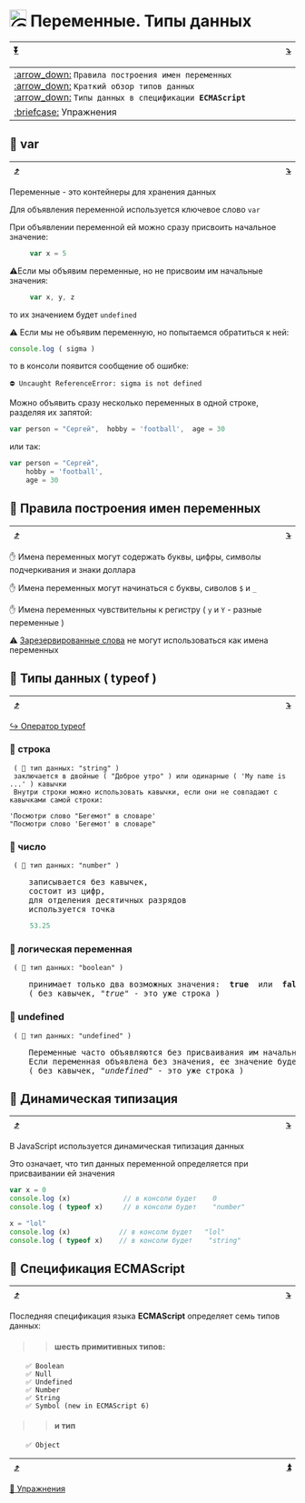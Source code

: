 <a name="1"></a>
# <img src="https://avatars2.githubusercontent.com/u/19735284?s=40&v=4" width="30" title="Ⓒ Irina Fylyppova ( garevna ) 2019"/> Переменные. Типы данных

| [:arrow_double_down:](#bottom) | <img width="800"/> | [:arrow_heading_down:](#2) |
|-|-|-|

<table>
<tr>
    <td width="80%">
       <a href = "#3">:arrow_down:</a>
       <code>Правила построения имен переменных</code><br/>
       <a href = "#4">:arrow_down:</a>
       <code>Краткий обзор типов данных</code><br/>
       <a href = "#6">:arrow_down:</a>
       <code>Типы данных в спецификации <b>ECMAScript</b></code><br/>
    </td>
  </tr>
  <tr>
    <td>
       <a href="https://docs.google.com/forms/d/e/1FAIpQLSd0-twHJZfk-bKNkk-mg7ELLH49d3GYjcahThqGJC7A7sAJZw/viewform"                  target="_blank">:briefcase:</a> Упражнения<br/>
    </td>
  </tr>
</table>

<a name="2"></a>
## 📖 var

| [:arrow_heading_up:](#1) | <img width="800"/> | [:arrow_heading_down:](#3) |
|-|-|-|

Переменные - это контейнеры для хранения данных

Для объявления переменной используется ключевое слово   `var`

При объявлении переменной ей можно сразу присвоить начальное значение:

```javascript
     var x = 5
```
⚠️Если мы объявим переменные, но не присвоим им начальные значения:
```javascript
     var x, y, z
```
то их значением будет   `undefined`

⚠️ Если мы не объявим переменную, но попытаемся обратиться к ней:
```javascript
console.log ( sigma )
```
то в консоли появится сообщение об ошибке:
```
⛔️ Uncaught ReferenceError: sigma is not defined
```
Можно объявить сразу несколько переменных в одной строке, разделяя их запятой:
```javascript
var person = "Сергей",  hobby = 'football',  age = 30
```
или так:
```javascript
var person = "Сергей",  
    hobby = 'football',  
    age = 30
```

<a name="3"></a>
## 📖 Правила построения имен переменных

| [:arrow_heading_up:](#2) | <img width="800"/> | [:arrow_heading_down:](#4) |
|-|-|-|

✋ Имена переменных могут содержать буквы, цифры, символы подчеркивания и знаки доллара

✋ Имена переменных могут начинаться с буквы, сиволов `$` и `_`

✋ Имена переменных чувствительны к регистру ( `y` и `Y` - разные переменные )

⚠️ [Зарезервированные слова](https://www.w3schools.com/js/js_reserved.asp) не могут использоваться как имена переменных

<a name="4"></a>
## 📖 Типы данных ( typeof )

| [:arrow_heading_up:](#3) | <img width="800"/> | [:arrow_heading_down:](#5) |
|-|-|-|

[:arrow_right_hook: Оператор typeof](https://github.com/garevna/js-course/wiki/typeof "Переход на другую страницу")

### 📖 строка
     ( 📌 тип данных: "string" )
     заключается в двойные ( "Доброе утро" ) или одинарные ( 'My name is ...' ) кавычки
     Внутри строки можно использовать кавычки, если они не совпадают с кавычками самой строки:
```
'Посмотри слово "Бегемот" в словаре'
"Посмотри слово 'Бегемот' в словаре"
```
### 📖 число
     ( 📌 тип данных: "number" )
<pre>
    записывается без кавычек,
    состоит из цифр,
    для отделения десятичных разрядов
    используется точка
</pre>

```javascript
     53.25
```
### 📖 логическая переменная
     ( 📌 тип данных: "boolean" )

<pre>
    принимает только два возможных значения:  <b>true</b>  или  <b>false</b>
    ( без кавычек, "<em>true</em>" - это уже строка )
</pre>

### 📖 undefined

     ( 📌 тип данных: "undefined" )

<pre>
    Переменные часто объявляются без присваивания им начального значения
    Если переменная объявлена без значения, ее значение будет <b>undefined</b>
    ( без кавычек, "<em>undefined</em>" - это уже строка )
</pre>

<a name="5"></a>
## 📖 Динамическая типизация

| [:arrow_heading_up:](#4) | <img width="800"/> | [:arrow_heading_down:](#6) |
|-|-|-|

В  JavaScript используется динамическая типизация данных

Это означает, что тип данных переменной определяется при присваивании ей значения

```javascript
var x = 0
console.log (x)             // в консоли будет    0
console.log ( typeof x)     // в консоли будет    "number"

x = "lol"
console.log (x)            // в консоли будет   "lol"
console.log ( typeof x)    // в консоли будет    "string"
```

<a name="6"></a>
## 📖 Спецификация ECMAScript

| [:arrow_heading_up:](#5) | <img width="800"/> | [:arrow_heading_down:](#bottom) |
|-|-|-|

Последняя спецификация языка **ECMAScript** определяет семь типов данных:

>>#### шесть примитивных типов:

        ✅ Boolean
        ✅ Null
        ✅ Undefined
        ✅ Number
        ✅ String
        ✅ Symbol (new in ECMAScript 6)

>>#### и тип

        ✅ Object

| [:arrow_heading_up:](#6) | <a name="bottom"><img width="800"/></a> | [:arrow_double_up:](#1) |
|-|-|-|

[:briefcase: Упражнения](https://docs.google.com/forms/d/e/1FAIpQLSd0-twHJZfk-bKNkk-mg7ELLH49d3GYjcahThqGJC7A7sAJZw/viewform)
